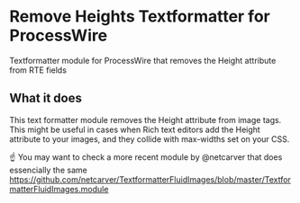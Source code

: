Remove Heights Textformatter for ProcessWire
=========================================

Textformatter module for ProcessWire that removes the Height attribute from RTE fields


What it does
------------

This text formatter module removes the Height attribute from image tags.
This might be useful in cases when Rich text editors add the Height attribute to your images, and they collide with max-widths set on your CSS.

:point_up: You may want to check a more recent module by @netcarver that does essencially the same https://github.com/netcarver/TextformatterFluidImages/blob/master/TextformatterFluidImages.module
